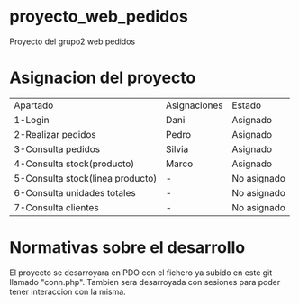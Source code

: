 # proyecto_web_pedidos
Proyecto del grupo2 web pedidos
<h1>Asignacion del proyecto</h1>
<table>
	<tr>
		<td>Apartado</td>
		<td>Asignaciones</td>
		<td>Estado</td>
  	</tr>
	<tr>
		<td>1-Login</td>
		<td>Dani</td>
		<td>Asignado</td>
  	</tr>
  	<tr>
    		<td>2-Realizar pedidos</td>
	  	<td>Pedro</td>
	  	<td>Asignado</td>
  	</tr>
  	<tr>
    		<td>3-Consulta pedidos</td>
	  	<td>Silvia</td>
	  	<td>Asignado</td>
	</tr>
	<tr>
		<td>4-Consulta stock(producto)</td>
		<td>Marco</td>
		<td>Asignado</td>
	</tr>
	<tr>
		<td>5-Consulta stock(linea producto)</td>
		<td>-</td>
		<td>No asignado</td>
	</tr>
	<tr>
		<td>6-Consulta unidades totales</td>
		<td>-</td>
		<td>No asignado</td>
	</tr>
	<tr>
		<td>7-Consulta clientes</td>
		<td>-</td>
		<td>No asignado</td>
	</tr>
</table>

<h1>Normativas sobre el desarrollo</h1>
El proyecto se desarroyara en PDO con el fichero ya subido en este git </br>
llamado "conn.php".
Tambien sera desarroyada con sesiones para poder tener interaccion con la misma.
